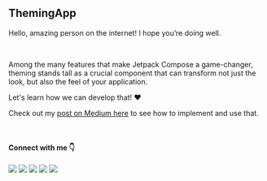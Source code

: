 ## ThemingApp

Hello, amazing person on the internet! I hope you’re doing well.

</br>

Among the many features that make Jetpack Compose a game-changer, theming stands tall as a crucial component that can transform not just the look, but also the feel of your application.

Let's learn how we can develop that! ❤

Check out my [post on Medium here](https://medium.com/@MariaLuiza-CS/theming-in-compose-5f64ce08256c) to see how to implement and use that.

</br>

 #### Connect with me 👇

 <div>
  <a href="https://www.linkedin.com/in/marialuiza-cs/" target="_blank"><img src="https://img.shields.io/badge/LinkedIn-0077B5?style=for-the-badge&logo=linkedin&logoColor=white" target="_blank"></a> 
  <a href = "https://medium.com/@MariaLuiza-CS"><img src="https://img.shields.io/badge/Medium-12100E?style=for-the-badge&logo=medium&logoColor=white" target="_blank"></a>
  <a href = "https://www.instagram.com/luiza.android/"><img src="https://img.shields.io/badge/Instagram-E4405F?style=for-the-badge&logo=instagram&logoColor=white" target="_blank"></a>
  <a href = "https://dev.to/marialuizacs"><img src="https://img.shields.io/badge/dev.to-0A0A0A?style=for-the-badge&logo=devdotto&logoColor=white" target="_blank"></a>
  <a href = "mailto:m.luiza1843@gmail.com"><img src="https://img.shields.io/badge/Gmail-D14836?style=for-the-badge&logo=gmail&logoColor=white" target="_blank"></a>
 </div>
